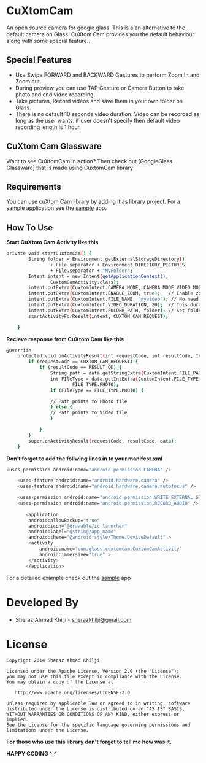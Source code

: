 CuXtomCam
=========

An open source camera for google glass. This is a an alternative to the default camera on Glass. CuXtom Cam provides you the default behaviour along with some special feature..

Special Features
--------------

* Use Swipe FORWARD and BACKWARD Gestures to perform Zoom In and Zoom out.
* During preview you can use TAP Gesture or Camera Button to take photo and end video recording.
* Take pictures, Record videos and save them in your own folder on Glass.
* There is no default 10 seconds video duration. Video can be recorded as long as the user wants. if user doesn't specify then default video recording length is 1 hour.


CuXtom Cam Glassware
--------------
Want to see CuXtomCam in action? Then check out [GoogleGlass Glassware] that is made using CuxtomCam library


Requirements
--------------
You can use cuXtom Cam library by adding it as library project. For a sample application see the [sample] app.

How To Use
--------------


**Start CuXtom Cam Activity like this**
```sh
private void startCuxtomCam() {
		String folder = Environment.getExternalStorageDirectory()
				+ File.separator + Environment.DIRECTORY_PICTURES
				+ File.separator + "MyFolder";
		Intent intent = new Intent(getApplicationContext(),
				CuxtomCamActivity.class);
		intent.putExtra(CuxtomIntent.CAMERA_MODE, CAMERA_MODE.VIDEO_MODE);
		intent.putExtra(CuxtomIntent.ENABLE_ZOOM, true);   // Enable zoom Gesture
		intent.putExtra(CuxtomIntent.FILE_NAME, "myvideo"); // No need for extensions
		intent.putExtra(CuxtomIntent.VIDEO_DURATION, 20);  // This duration is in seconds. Skipping this will record video for 1 hour
		intent.putExtra(CuxtomIntent.FOLDER_PATH, folder); // Set folder to save image and video
		startActivityForResult(intent, CUXTOM_CAM_REQUEST);

	}

```


**Recieve response from CuXtom Cam like this**
```sh
@Override
	protected void onActivityResult(int requestCode, int resultCode, Intent data) {
		if (requestCode == CUXTOM_CAM_REQUEST) {
			if (resultCode == RESULT_OK) {
				String path = data.getStringExtra(CuxtomIntent.FILE_PATH);
				int FIleType = data.getIntExtra(CuxtomIntent.FILE_TYPE,
						FILE_TYPE.PHOTO);
				if (FIleType == FILE_TYPE.PHOTO) {

				// Path points to Photo file
				} else {
				// Path points to Video file
				}

			}
		}
		super.onActivityResult(requestCode, resultCode, data);
	}

```

**Don't forget to add the follwing lines in to your manifest.xml**
```sh
<uses-permission android:name="android.permission.CAMERA" />

    <uses-feature android:name="android.hardware.camera" />
    <uses-feature android:name="android.hardware.camera.autofocus" />

    <uses-permission android:name="android.permission.WRITE_EXTERNAL_STORAGE" />
    <uses-permission android:name="android.permission.RECORD_AUDIO" />
    
       <application
        android:allowBackup="true"
        android:icon="@drawable/ic_launcher"
        android:label="@string/app_name"
        android:theme="@android:style/Theme.DeviceDefault" >
        <activity
            android:name="com.glass.cuxtomcam.CuxtomCamActivity"
            android:immersive="true" >
        </activity>
       </application>

```

For a detailed example check out the [sample] app 

Developed By
============

* Sheraz Ahmad Khilji - <sherazkhilji@gmail.com>


License
=======

    Copyright 2014 Sheraz Ahmad Khilji

    Licensed under the Apache License, Version 2.0 (the "License");
    you may not use this file except in compliance with the License.
    You may obtain a copy of the License at

       http://www.apache.org/licenses/LICENSE-2.0

    Unless required by applicable law or agreed to in writing, software
    distributed under the License is distributed on an "AS IS" BASIS,
    WITHOUT WARRANTIES OR CONDITIONS OF ANY KIND, either express or implied.
    See the License for the specific language governing permissions and
    limitations under the License.


**For those who use this library don't forget to tell me how was it.**

**HAPPY CODING ^_^**

[sample]:https://github.com/krazykira/CuXtomCam-App
[this Google Glass Glassware]:https://glass.google.com/glassware/18006467403015279235

